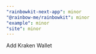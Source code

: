 ```yaml
---
"rainbowkit-next-app": minor
"@rainbow-me/rainbowkit": minor
"example": minor
"site": minor
---
```


Add Kraken Wallet
